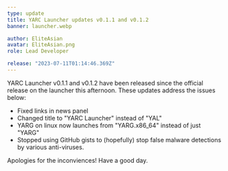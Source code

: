 ```yaml
---
type: update
title: YARC Launcher updates v0.1.1 and v0.1.2
banner: launcher.webp

author: EliteAsian
avatar: EliteAsian.png
role: Lead Developer

release: "2023-07-11T01:14:46.369Z"
---
```


YARC Launcher v0.1.1 and v0.1.2 have been released since the official release on the launcher this afternoon. These updates address the issues below:
 
 * Fixed links in news panel
 * Changed title to "YARC Launcher" instead of "YAL"
 * YARG on linux now launches from "YARG.x86_64" instead of just "YARG"
 * Stopped using GitHub gists to (hopefully) stop false malware detections by various anti-viruses.

Apologies for the inconviences! Have a good day.